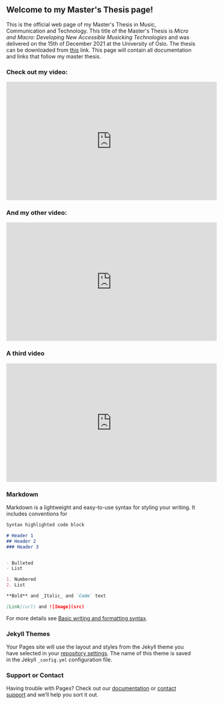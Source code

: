 ## Welcome to my Master's Thesis page!

This is the official web page of my Master's Thesis in Music, Communication and Technology. 
This title of the Master's Thesis is _Micro and Macro: Developing New Accessible Musicking Technologies_ and was delivered on the 15th of December 2021 at the University of Oslo. 
The thesis can be downloaded from [this](ur) link.
This page will contain all documentation and links that follow my master thesis.


### Check out my video:
<iframe width="560" height="315" src="https://www.youtube.com/embed/G6kqDY6w_q8" title="YouTube video player" frameborder="0" allow="accelerometer; autoplay; clipboard-write; encrypted-media; gyroscope; picture-in-picture" allowfullscreen></iframe>

### And my other video:
<iframe width="560" height="315" src="https://www.youtube.com/embed/_uWnDRlFo94" title="YouTube video player" frameborder="0" allow="accelerometer; autoplay; clipboard-write; encrypted-media; gyroscope; picture-in-picture" allowfullscreen></iframe>

### A third video
<iframe width="560" height="315" src="https://www.youtube.com/embed/birDS7ccUOs" title="YouTube video player" frameborder="0" allow="accelerometer; autoplay; clipboard-write; encrypted-media; gyroscope; picture-in-picture" allowfullscreen></iframe>

### Markdown

Markdown is a lightweight and easy-to-use syntax for styling your writing. It includes conventions for

```markdown
Syntax highlighted code block

# Header 1
## Header 2
### Header 3


- Bulleted
- List

1. Numbered
2. List

**Bold** and _Italic_ and `Code` text

[Link](url) and ![Image](src)
```

For more details see [Basic writing and formatting syntax](https://docs.github.com/en/github/writing-on-github/getting-started-with-writing-and-formatting-on-github/basic-writing-and-formatting-syntax).

### Jekyll Themes

Your Pages site will use the layout and styles from the Jekyll theme you have selected in your [repository settings](https://github.com/FractionMari/masterthesis/settings/pages). The name of this theme is saved in the Jekyll `_config.yml` configuration file.

### Support or Contact

Having trouble with Pages? Check out our [documentation](https://docs.github.com/categories/github-pages-basics/) or [contact support](https://support.github.com/contact) and we’ll help you sort it out.
